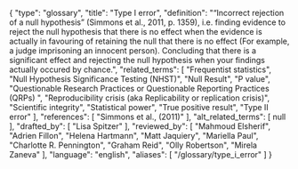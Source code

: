 {
    "type": "glossary",
    "title": "Type I error",
    "definition": "“Incorrect rejection of a null hypothesis” (Simmons et al., 2011, p. 1359), i.e. finding evidence to reject the null hypothesis that there is no effect when the evidence is actually in favouring of retaining the null that there is no effect (For example, a judge imprisoning an innocent person). Concluding that there is a significant effect and rejecting the null hypothesis when your findings actually occured by chance.",
    "related_terms": [
        "Frequentist statistics",
        "Null Hypothesis Significance Testing (NHST)",
        "Null Result",
        "P value",
        "Questionable Research Practices or Questionable Reporting Practices (QRPs) ",
        "Reproducibility crisis (aka Replicability or replication crisis)",
        "Scientific integrity",
        "Statistical power",
        "True positive result",
        "Type II error"
    ],
    "references": [
        "Simmons et al., (2011)"
    ],
    "alt_related_terms": [
        null
    ],
    "drafted_by": [
        "Lisa Spitzer"
    ],
    "reviewed_by": [
        "Mahmoud Elsherif",
        "Adrien Fillon",
        "Helena Hartmann",
        "Matt Jaquiery",
        "Mariella Paul",
        "Charlotte R. Pennington",
        "Graham Reid",
        "Olly Robertson",
        "Mirela Zaneva"
    ],
    "language": "english",
    "aliases": [
        "/glossary/type_i_error"
    ]
}